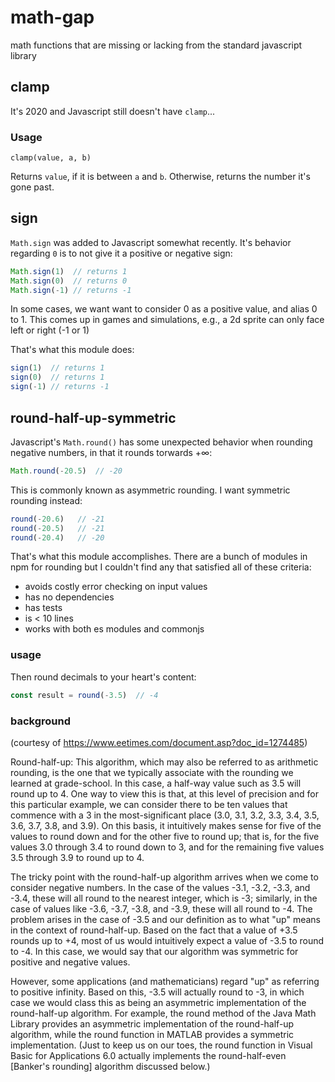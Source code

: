 # math-gap
math functions that are missing or lacking from the standard javascript library

## clamp

It's 2020 and Javascript still doesn't have `clamp`...

### Usage

`clamp(value, a, b)`

Returns `value`, if it is between `a` and `b`. Otherwise, returns the number
it's gone past.


## sign

`Math.sign` was added to Javascript somewhat recently. It's behavior regarding `0` is to not give it 
a positive or negative sign:

```javascript
Math.sign(1)  // returns 1
Math.sign(0)  // returns 0
Math.sign(-1) // returns -1
```

In some cases, we want want to consider 0 as a positive value, and alias 0 to 1.
This comes up in games and simulations, e.g., a 2d sprite can only face left or right (-1 or 1)

That's what this module does:
```javascript
sign(1)  // returns 1
sign(0)  // returns 1
sign(-1) // returns -1
```



## round-half-up-symmetric

Javascript's `Math.round()` has some unexpected behavior when rounding negative numbers, in that it rounds torwards +∞:

```javascript
Math.round(-20.5)  // -20
```

This is commonly known as asymmetric rounding. I want symmetric rounding instead:

```javascript
round(-20.6)   // -21
round(-20.5)   // -21
round(-20.4)   // -20
```

That's what this module accomplishes. There are a bunch of modules in npm for rounding but I couldn't find any that satisfied all of these criteria:
* avoids costly error checking on input values
* has no dependencies
* has tests
* is < 10 lines
* works with both es modules and commonjs


### usage

Then round decimals to your heart's content:

```javascript
const result = round(-3.5)  // -4
```



### background

(courtesy of https://www.eetimes.com/document.asp?doc_id=1274485)

Round-half-up: This algorithm, which may also be referred to as arithmetic rounding, is the one that we typically associate with the rounding we learned at grade-school. In this case, a half-way value such as 3.5 will round up to 4. One way to view this is that, at this level of precision and for this particular example, we can consider there to be ten values that commence with a 3 in the most-significant place (3.0, 3.1, 3.2, 3.3, 3.4, 3.5, 3.6, 3.7, 3.8, and 3.9). On this basis, it intuitively makes sense for five of the values to round down and for the other five to round up; that is, for the five values 3.0 through 3.4 to round down to 3, and for the remaining five values 3.5 through 3.9 to round up to 4.

The tricky point with the round-half-up algorithm arrives when we come to consider negative numbers. In the case of the values -3.1, -3.2, -3.3, and -3.4, these will all round to the nearest integer, which is -3; similarly, in the case of values like -3.6, -3.7, -3.8, and -3.9, these will all round to -4. The problem arises in the case of -3.5 and our definition as to what "up" means in the context of round-half-up. Based on the fact that a value of +3.5 rounds up to +4, most of us would intuitively expect a value of -3.5 to round to -4. In this case, we would say that our algorithm was symmetric for positive and negative values.

However, some applications (and mathematicians) regard "up" as referring to positive infinity. Based on this, -3.5 will actually round to -3, in which case we would class this as being an asymmetric implementation of the round-half-up algorithm. For example, the round method of the Java Math Library provides an asymmetric implementation of the round-half-up algorithm, while the round function in MATLAB provides a symmetric implementation. (Just to keep us on our toes, the round function in Visual Basic for Applications 6.0 actually implements the round-half-even [Banker's rounding] algorithm discussed below.)
